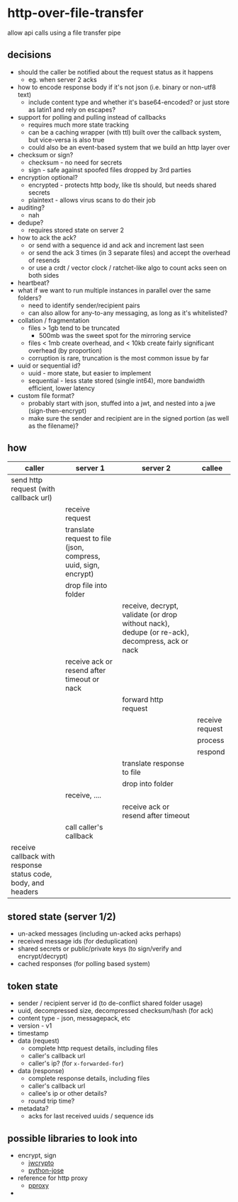 # http-over-file-transfer

allow api calls using a file transfer pipe

## decisions

* should the caller be notified about the request status as it happens
  * eg. when server 2 acks
* how to encode response body if it's not json (i.e. binary or non-utf8 text)
  * include content type and whether it's base64-encoded? or just store as latin1 and rely on escapes?
* support for polling and pulling instead of callbacks
  * requires much more state tracking
  * can be a caching wrapper (with ttl) built over the callback system, but vice-versa is also true
  * could also be an event-based system that we build an http layer over
* checksum or sign?
  * checksum - no need for secrets
  * sign - safe against spoofed files dropped by 3rd parties
* encryption optional?
  * encrypted - protects http body, like tls should, but needs shared secrets
  * plaintext - allows virus scans to do their job
* auditing?
  * nah
* dedupe?
  * requires stored state on server 2
* how to ack the ack?
  * or send with a sequence id and ack and increment last seen
  * or send the ack 3 times (in 3 separate files) and accept the overhead of resends
  * or use a crdt / vector clock / ratchet-like algo to count acks seen on both sides
* heartbeat?
* what if we want to run multiple instances in parallel over the same folders?
  * need to identify sender/recipient pairs
  * can also allow for any-to-any messaging, as long as it's whitelisted?
* collation / fragmentation
  * files > 1gb tend to be truncated
    * 500mb was the sweet spot for the mirroring service
  * files < 1mb create overhead, and < 10kb create fairly significant overhead (by proportion)
  * corruption is rare, truncation is the most common issue by far
* uuid or sequential id?
  * uuid - more state, but easier to implement
  * sequential - less state stored (single int64), more bandwidth efficient, lower latency 
* custom file format?
  * probably start with json, stuffed into a jwt, and nested into a jwe (sign-then-encrypt)
  * make sure the sender and recipient are in the signed portion (as well as the filename)?

## how

| caller                                                        | server 1                                                        | server 2                                                                                       | callee          |
|---------------------------------------------------------------|-----------------------------------------------------------------|------------------------------------------------------------------------------------------------|-----------------|
| send http request (with callback url)                         |                                                                 |                                                                                                |                 |
|                                                               | receive request                                                 |                                                                                                |                 |
|                                                               | translate request to file (json, compress, uuid, sign, encrypt) |                                                                                                |                 |
|                                                               | drop file into folder                                           |                                                                                                |                 |
|                                                               |                                                                 | receive, decrypt, validate (or drop without nack), dedupe (or re-ack), decompress, ack or nack |                 |
|                                                               | receive ack or resend after timeout or nack                     |                                                                                                |                 |
|                                                               |                                                                 | forward http request                                                                           |                 |
|                                                               |                                                                 |                                                                                                | receive request |
|                                                               |                                                                 |                                                                                                | process         |
|                                                               |                                                                 |                                                                                                | respond         |
|                                                               |                                                                 | translate response to file                                                                     |                 |
|                                                               |                                                                 | drop into folder                                                                               |                 |
|                                                               | receive, ....                                                   |                                                                                                |                 |
|                                                               |                                                                 | receive ack or resend after timeout                                                            |                 |
|                                                               | call caller's callback                                          |                                                                                                |                 |
| receive callback with response status code, body, and headers |                                                                 |                                                                                                |                 |

## stored state (server 1/2)

* un-acked messages (including un-acked acks perhaps)
* received message ids (for deduplication)
* shared secrets or public/private keys (to sign/verify and encrypt/decrypt)
* cached responses (for polling based system)

## token state

* sender / recipient server id (to de-conflict shared folder usage)
* uuid, decompressed size, decompressed checksum/hash (for ack)
* content type - json, messagepack, etc
* version - v1
* timestamp
* data (request)
  * complete http request details, including files
  * caller's callback url
  * caller's ip? (for `x-forwarded-for`)
* data (response)
  * complete response details, including files
  * caller's callback url
  * callee's ip or other details?
  * round trip time?
* metadata?
  * acks for last received uuids / sequence ids

## possible libraries to look into

* encrypt, sign
  * [jwcrypto](https://pypi.org/project/jwcrypto/)
  * [python-jose](https://pypi.org/project/python-jose/)
* reference for http proxy
  * [pproxy](https://pypi.org/project/pproxy/)
* 